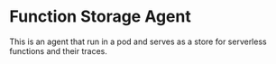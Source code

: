 # Function Storage Agent

This is an agent that run in a pod and serves as a store for serverless
functions and their traces.

